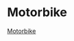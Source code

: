 # Motorbike

[Motorbike](https://ethernaut.openzeppelin.com/level/0x9b261b23cE149422DE75907C6ac0C30cEc4e652A)